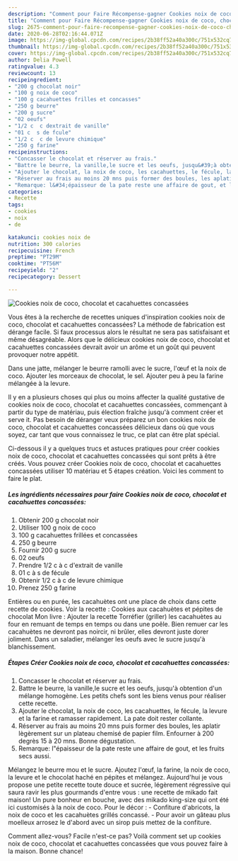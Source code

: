 ```yaml
---
description: "Comment pour Faire Récompense-gagner Cookies noix de coco, chocolat et cacahuettes concassées"
title: "Comment pour Faire Récompense-gagner Cookies noix de coco, chocolat et cacahuettes concassées"
slug: 2675-comment-pour-faire-recompense-gagner-cookies-noix-de-coco-chocolat-et-cacahuettes-concassees
date: 2020-06-28T02:16:44.071Z
image: https://img-global.cpcdn.com/recipes/2b38ff52a40a300c/751x532cq70/cookies-noix-de-coco-chocolat-et-cacahuettes-concassees-photo-principale-de-la-recette.jpg
thumbnail: https://img-global.cpcdn.com/recipes/2b38ff52a40a300c/751x532cq70/cookies-noix-de-coco-chocolat-et-cacahuettes-concassees-photo-principale-de-la-recette.jpg
cover: https://img-global.cpcdn.com/recipes/2b38ff52a40a300c/751x532cq70/cookies-noix-de-coco-chocolat-et-cacahuettes-concassees-photo-principale-de-la-recette.jpg
author: Delia Powell
ratingvalue: 4.3
reviewcount: 13
recipeingredient:
- "200 g chocolat noir"
- "100 g noix de coco"
- "100 g cacahuettes frilles et concasses"
- "250 g beurre"
- "200 g sucre"
- "02 oeufs"
- "1/2 c  c dextrait de vanille"
- "01 c  s de fcule"
- "1/2 c  c de levure chimique"
- "250 g farine"
recipeinstructions:
- "Concasser le chocolat et réserver au frais."
- "Battre le beurre, la vanille,le sucre et les oeufs, jusqu&#39;à obtention d&#39;un mélange homogène. Les petits chefs sont les biens venus pour réaliser cette recette."
- "Ajouter le chocolat, la noix de coco, les cacahuettes, le fécule, la levure et la farine et ramasser rapidement. La pate doit rester collante."
- "Réserver au frais au moins 20 mns puis former des boules, les aplatir lègèrement sur un plateau chemisé de papier film. Enfourner à 200 degrès 15 à 20 mns. Bonne dégustation."
- "Remarque: l&#34;épaisseur de la pate reste une affaire de gout, et les fruits secs aussi."
categories:
- Recette
tags:
- cookies
- noix
- de

katakunci: cookies noix de 
nutrition: 300 calories
recipecuisine: French
preptime: "PT29M"
cooktime: "PT56M"
recipeyield: "2"
recipecategory: Dessert

---
```



![Cookies noix de coco, chocolat et cacahuettes concassées](https://img-global.cpcdn.com/recipes/2b38ff52a40a300c/751x532cq70/cookies-noix-de-coco-chocolat-et-cacahuettes-concassees-photo-principale-de-la-recette.jpg)

Vous êtes à la recherche de recettes uniques d'inspiration cookies noix de coco, chocolat et cacahuettes concassées? La méthode de fabrication est dérange facile. Si faux processus alors le résultat ne sera pas satisfaisant et même désagréable. Alors que le délicieux cookies noix de coco, chocolat et cacahuettes concassées devrait avoir un arôme et un goût qui peuvent provoquer notre appétit.

Dans une jatte, mélanger le beurre ramolli avec le sucre, l&#39;œuf et la noix de coco. Ajouter les morceaux de chocolat, le sel. Ajouter peu à peu la farine mélangée à la levure.

Il y en a plusieurs choses qui plus ou moins affecter la qualité gustative de cookies noix de coco, chocolat et cacahuettes concassées, commençant à partir du type de matériau, puis élection fraîche jusqu'à comment créer et serve it. Pas besoin de déranger veux préparez un bon cookies noix de coco, chocolat et cacahuettes concassées délicieux dans où que vous soyez, car tant que vous connaissez le truc, ce plat can être plat spécial.


Ci-dessous il y a quelques trucs et astuces pratiques pour créer cookies noix de coco, chocolat et cacahuettes concassées qui sont prêts à être créés. Vous pouvez créer Cookies noix de coco, chocolat et cacahuettes concassées utiliser 10 matériau et 5 étapes création. Voici les comment to faire le plat.

<!--inarticleads1-->

##### Les ingrédients nécessaires pour faire Cookies noix de coco, chocolat et cacahuettes concassées:

1. Obtenir 200 g chocolat noir
1. Utiliser 100 g noix de coco
1.  100 g cacahuettes frillées et concassées
1.  250 g beurre
1. Fournir 200 g sucre
1.  02 oeufs
1. Prendre 1/2 c à c d&#39;extrait de vanille
1.  01 c à s de fécule
1. Obtenir 1/2 c à c de levure chimique
1. Prenez 250 g farine


Entières ou en purée, les cacahuètes ont une place de choix dans cette recette de cookies. Voir la recette : Cookies aux cacahuètes et pépites de chocolat Mon livre : Ajouter la recette Torréfier (griller) les cacahuètes au four en remuant de temps en temps ou dans une poêle. Bien remuer car les cacahuètes ne devront pas noircir, ni brûler, elles devront juste dorer joliment. Dans un saladier, mélanger les oeufs avec le sucre jusqu&#39;à blanchissement. 

<!--inarticleads2-->

##### Étapes Créer Cookies noix de coco, chocolat et cacahuettes concassées:

1. Concasser le chocolat et réserver au frais.
1. Battre le beurre, la vanille,le sucre et les oeufs, jusqu&#39;à obtention d&#39;un mélange homogène. Les petits chefs sont les biens venus pour réaliser cette recette.
1. Ajouter le chocolat, la noix de coco, les cacahuettes, le fécule, la levure et la farine et ramasser rapidement. La pate doit rester collante.
1. Réserver au frais au moins 20 mns puis former des boules, les aplatir lègèrement sur un plateau chemisé de papier film. Enfourner à 200 degrès 15 à 20 mns. Bonne dégustation.
1. Remarque: l&#34;épaisseur de la pate reste une affaire de gout, et les fruits secs aussi.


Mélangez le beurre mou et le sucre. Ajoutez l&#39;œuf, la farine, la noix de coco, la levure et le chocolat haché en pépites et mélangez. Aujourd&#39;hui je vous propose une petite recette toute douce et sucrée, légèrement régressive qui saura ravir les plus gourmands d&#39;entre vous : une recette de mikado fait maison! Un pure bonheur en bouche, avec des mikado king-size qui ont été ici customisés à la noix de coco. Pour le décor : - Confiture d&#39;abricots, la noix de coco et les cacahuètes grillés concassé. - Pour avoir un gâteau plus moelleux arrosez le d&#39;abord avec un sirop puis mettez de la confiture. 


Comment allez-vous? Facile n'est-ce pas? Voilà comment set up cookies noix de coco, chocolat et cacahuettes concassées que vous pouvez faire à la maison. Bonne chance!
